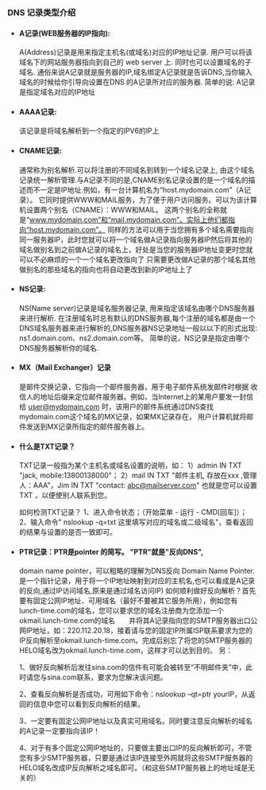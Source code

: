 ### DNS 记录类型介绍

* #### A记录(WEB服务器的IP指向):
   A(Address)记录是用来指定主机名(或域名)对应的IP地址记录. 用户可以将该域名下的网站服务器指向到自己的 web server 上. 同时也可以设置域名的子域名. 通俗来说A记录就是服务器的IP,域名绑定A记录就是告诉DNS,当你输入域名的时候给你引导向设置在DNS 的A记录所对应的服务器. 简单的说: A记录是指定域名对应的IP地址


* #### AAAA记录:
   该记录是将域名解析到一个指定的IPV6的IP上

* #### CNAME记录:
  通常称为别名解析.可以将注册的不同域名到转到一个域名记录上, 由这个域名记录统一解析管理.与A记录不同的是,CNAME别名记录设置的是一个域名的描述而不一定是IP地址.例如，有一台计算机名为“host.mydomain.com”（A记录）。 它同时提供WWW和MAIL服务，为了便于用户访问服务。可以为该计算机设置两个别名（CNAME）：WWW和MAIL。 这两个别名的全称就是“www.mydomain.com”和“mail.mydomain.com”。实际上他们都指向“host.mydomain.com”。 同样的方法可以用于当您拥有多个域名需要指向同一服务器IP，此时您就可以将一个域名做A记录指向服务器IP然后将其他的域名做别名到之前做A记录的域名上，好处是当您的服务器IP地址变更时您就可以不必麻烦的一个一个域名更改指向了 只需要更改做A记录的那个域名其他做别名的那些域名的指向也将自动更改到新的IP地址上了

* #### NS记录:
  NS(Name server)记录是域名服务器记录, 用来指定该域名由哪个DNS服务器来进行解析. 在注册域名时总有默认的DNS服务器,每个注册的域名都是由一个DNS域名服务器来进行解析的,DNS服务器NS记录地址一般以以下的形式出现: ns1.domain.com、ns2.domain.com等。 简单的说，NS记录是指定由哪个DNS服务器解析你的域名.


* ####  MX（Mail Exchanger）记录
  是邮件交换记录，它指向一个邮件服务器，用于电子邮件系统发邮件时根据 收信人的地址后缀来定位邮件服务器。例如，当Internet上的某用户要发一封信给 user@mydomain.com 时，该用户的邮件系统通过DNS查找mydomain.com这个域名的MX记录，如果MX记录存在， 用户计算机就将邮件发送到MX记录所指定的邮件服务器上。

* #### 什么是TXT记录？
    TXT记录一般指为某个主机名或域名设置的说明，如：
    1）admin IN TXT "jack, mobile:13800138000"；
    2）mail IN TXT "邮件主机, 存放在xxx ,管理人：AAA"，Jim IN TXT "contact: abc@mailserver.com"
    也就是您可以设置 TXT ，以便使别人联系到您。
  
    如何检测TXT记录？
    1、进入命令状态；（开始菜单 - 运行 - CMD[回车]）；
    2、输入命令" nslookup -q=txt 这里填写对应的域名或二级域名"，查看返回的结果与设置的是否一致即可。

* #### PTR记录：PTR是pointer 的简写。 "PTR"就是"反向DNS",
    domain name pointer，可以粗略的理解为DNS反向 
    Domain Name Pointer. 是一个指针记录，用于将一个IP地址映射到对应的主机名,也可以看成是A记录的反向,通过IP访问域名,原来是通过域名访问IP)
    如何顺利做好反向解析？首先要有固定公网IP地址、可用域名（最好不要被其它服务所用），例如您有lunch-time.com的域名，您可以要求您的域名注册商为您添加一个okmail.lunch-time.com的域名　　并将其A记录指向您的SMTP服务器出口公网IP地址，如：220.112.20.18，接着请与您的固定IP所属ISP联系要求为您的IP反向解析至okmail.lunch-time.com。完成后别忘了将您的SMTP服务器的HELO域名改为okmail.lunch-time.com，这样才可以达到目的。
    另：

    1、做好反向解析后发往sina.com的信件有可能会被转至“不明邮件夹”中，此时请您与sina.com联系，要求为您解决该问题。
    
    2、查看反向解析是否成功，可用如下命令：nslookup –qt=ptr yourIP，从返回的信息中您可以看到反向解析的结果。
    
    3、一定要有固定公网IP地址以及真实可用域名。同时要注意反向解析的域名的A记录一定要指向该IP！
    
    4、对于有多个固定公网IP地址的，只要做主要出口IP的反向解析即可，不管您有多少SMTP服务器，只要是通过该IP连接至外网就将这些SMTP服务器的HELO域名改成IP反向解析之域名即可。（和这些SMTP服务器上的地址域是无关的）